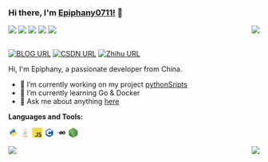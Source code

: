### Hi there, I'm [Epiphany0711!](https://Epiphany0711.github.io) 👋

<img align='right' src="https://github-readme-stats.vercel.app/api?username=InfiniteYinux&show_icons=true&theme=radical ">

<a href="http://wpa.qq.com/msgrd?v=3&uin=1154418252&site=qq&menu=yes">
  <img align="left" width="20px" src="https://raw.githubusercontent.com/InfiniteYinux/InfiniteYinux/master/assets/QQ.svg" />
</a>
<a href="https://t.me/yinuxy">
  <img align="left"width="20px" src="https://raw.githubusercontent.com/tsaac/tsaac/master/assets/Telegram.svg" />
</a>
<a href="mailto:yinuxy@qq.com">
  <img align="left"width="20px" src="https://raw.githubusercontent.com/tsaac/tsaac/master/assets/email.svg" />
</a>
<a href="https://music.163.com/#/user/home?id=641108605">
  <img align="left" width="20px" src="https://raw.githubusercontent.com/tsaac/tsaac/master/assets/music.ico" />
</a>
<a href="https://space.bilibili.com/335204769">
  <img align="left" width="20px" src="https://raw.githubusercontent.com/tsaac/tsaac/master/assets/bilibili.svg" />
</a>
<br />
<br />

[![BLOG URL](https://img.shields.io/twitter/url?color=FBBC05&label=BLOG&logo=HEXO&style=flat-square&url=https%3A%2F%2Fblog.yinuxy.com%2F)](https://blog.yinuxy.com/)
[![CSDN URL](https://img.shields.io/twitter/url?color=red&label=CSDN&logo=C&logoColor=white&style=flat-square&url=https%3A%2F%2Fblog.csdn.net%2Fu013854486)](https://blog.csdn.net/u013854486)
[![Zhihu URL](https://img.shields.io/twitter/url?color=blue&label=知乎&logo=Zhihu&style=flat-square&url=https%3A%2F%2Fwww.zhihu.com%2Fpeople%2Fchang-yan-34-59)](https://www.zhihu.com/people/chang-yan-34-59)

Hi, I'm Epiphany, a passionate developer from China.

- 🔭 I’m currently working on my project [pythonSripts](https://github.com/tsaac/Python)
- 🌱 I’m currently learning Go & Docker
- 💬 Ask me about anything [here](https://github.com/tsaac/tsaac/issues)

**Languages and Tools:** 

<code><img height="20" src="https://raw.githubusercontent.com/github/explore/master/topics/python/python.png"></code>
<code><img height="20" src="https://raw.githubusercontent.com/github/explore/master/topics/java/java.png"></code>
<code><img height="20" src="https://raw.githubusercontent.com/github/explore/master/topics/javascript/javascript.png"></code>
<code><img height="20" src="https://raw.githubusercontent.com/github/explore/master/topics/c/c.png"></code>
<code><img height="20" src="https://raw.githubusercontent.com/github/explore/master/topics/go/go.png"></code>
<code><img height="20" src="https://raw.githubusercontent.com/github/explore/80688e429a7d4ef2fca1e82350fe8e3517d3494d/topics/nodejs/nodejs.png"></code>


<a href="https://github.com/tsaac/Python">
  <!-- Change the `github-readme-stats.anuraghazra1.vercel.app` to `github-readme-stats.vercel.app`  -->
  <img align="left" src="https://github-readme-stats.anuraghazra1.vercel.app/api/pin/?username=tsaac&repo=Python&theme=radical" />
</a>

<a href="https://github.com/tsaac/tsaac.github.io">
  <!-- Change the `github-readme-stats.anuraghazra1.vercel.app` to `github-readme-stats.vercel.app`  -->
  <img align="right" src="https://github-readme-stats.anuraghazra1.vercel.app/api/pin/?username=tsaac&repo=InfiniteYinux.github.io&theme=radical" />
</a>
